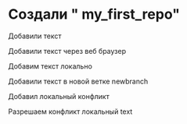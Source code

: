 # Создали " my_first_repo" 

Добавили текст 

Добавили текст через веб браузер

Добавим текст локально

Добавили текст в новой ветке newbranch

Добавил локальный конфликт 

Разрешаем конфликт локальный text